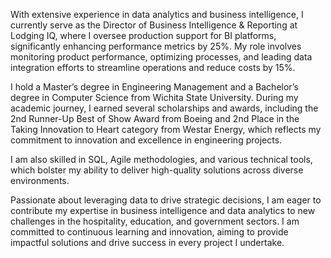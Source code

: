 With extensive experience in data analytics and business intelligence, I currently serve as the Director of Business Intelligence & Reporting at Lodging IQ, where I oversee production support for BI platforms, significantly enhancing performance metrics by 25%. My role involves monitoring product performance, optimizing processes, and leading data integration efforts to streamline operations and reduce costs by 15%. 

I hold a Master’s degree in Engineering Management and a Bachelor’s degree in Computer Science from Wichita State University. During my academic journey, I earned several scholarships and awards, including the 2nd Runner-Up Best of Show Award from Boeing and 2nd Place in the Taking Innovation to Heart category from Westar Energy, which reflects my commitment to innovation and excellence in engineering projects.

I am also skilled in SQL, Agile methodologies, and various technical tools, which bolster my ability to deliver high-quality solutions across diverse environments.

Passionate about leveraging data to drive strategic decisions, I am eager to contribute my expertise in business intelligence and data analytics to new challenges in the hospitality, education, and government sectors. I am committed to continuous learning and innovation, aiming to provide impactful solutions and drive success in every project I undertake.
